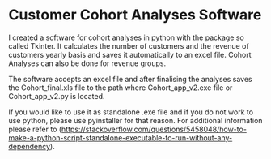 # Customer Cohort Analyses Software
I created a software for cohort analyses in python with the package so called Tkinter. It calculates the number of customers and the revenue of customers yearly basis and saves it automatically to an excel file. Cohort Analyses can also be done for revenue groups.

The software accepts an excel file and after finalising the analyses saves the Cohort_final.xls file to the path where Cohort_app_v2.exe file or Cohort_app_v2.py is located.

If you would like to use it as standalone .exe file and if you do not work to use python, please use pyinstaller for that reason. For additional information please refer to (https://stackoverflow.com/questions/5458048/how-to-make-a-python-script-standalone-executable-to-run-without-any-dependency). 
